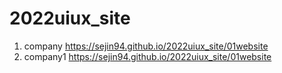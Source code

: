 # 2022uiux_site
1. company https://sejin94.github.io/2022uiux_site/01website
1. company1 https://sejin94.github.io/2022uiux_site/01website
